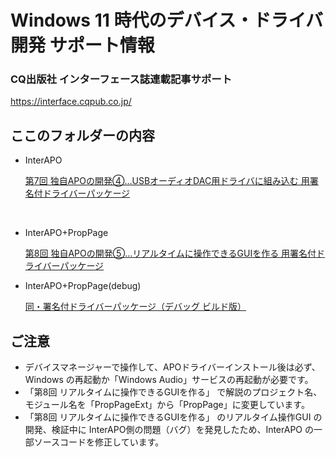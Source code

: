 # Windows 11 時代のデバイス・ドライバ開発 サポート情報

### CQ出版社 インターフェース誌連載記事サポート
https://interface.cqpub.co.jp/


## ここのフォルダーの内容

- InterAPO

  [第7回 独自APOの開発④…USBオーディオDAC用ドライバに組み込む 用署名付ドライバーパッケージ](https://interface.cqpub.co.jp/magazine/202403/)
</br>

- InterAPO+PropPage

  [第8回 独自APOの開発⑤…リアルタイムに操作できるGUIを作る 用署名付ドライバーパッケージ](https://interface.cqpub.co.jp/magazine/202404/)

- InterAPO+PropPage(debug)

  [同・署名付ドライバーパッケージ（デバッグ ビルド版）](https://interface.cqpub.co.jp/magazine/202404/)


## ご注意

- デバイスマネージャーで操作して、APOドライバーインストール後は必ず、Windows の再起動か「Windows Audio」サービスの再起動が必要です。
- 「第8回 リアルタイムに操作できるGUIを作る」 で解説のプロジェクト名、モジュール名を「PropPageExt」から「PropPage」に変更しています。
- 「第8回 リアルタイムに操作できるGUIを作る」 のリアルタイム操作GUI の開発、検証中に InterAPO側の問題（バグ）を発見したため、InterAPO の一部ソースコードを修正しています。



　